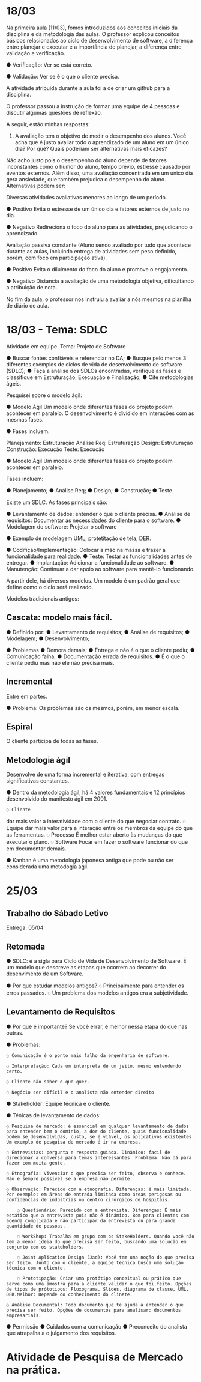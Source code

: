 # 18/03

Na primeira aula (11/03), fomos introduzidos aos conceitos iniciais da disciplina e da metodologia das aulas. O professor explicou conceitos básicos relacionados ao ciclo de desenvolvimento de software, a diferença entre planejar e executar e a importância de planejar, a diferença entre validação e verificação.

● Verificação: 
Ver se está correto.

● Validação: 
Ver se é o que o cliente precisa.

A atividade atribuída durante a aula foi a de criar um github para a disciplina.

O professor passou a instrução de formar uma equipe de 4 pessoas e discutir algumas questões de reflexão.

A seguir, estão minhas respostas: 

1. A avaliação tem o objetivo de medir o desempenho dos alunos. Você acha que é justo avaliar todo o aprendizado de um aluno em um único dia? Por quê? Quais poderiam ser alternativas mais eficazes?

Não acho justo pois o desempenho do aluno depende de fatores inconstantes como o humor do aluno, tempo prévio, estresse causado por eventos externos. Além disso, uma avaliação concentrada em um único dia gera ansiedade, que também prejudica o desempenho do aluno. 
	Alternativas podem ser:

Diversas atividades avaliativas menores ao longo de um período.

● Positivo
Evita o estresse de um único dia e fatores externos de justo no dia.

● Negativo
Redireciona o foco do aluno para as atividades, prejudicando o aprendizado.

Avaliação passiva constante (Aluno sendo avaliado por tudo que acontece durante as aulas, incluindo entrega de atividades sem peso definido, porém, com foco em participação ativa).

● Positivo
Evita o diluimento do foco do aluno e promove o engajamento.

● Negativo
Distancia a avaliação de uma metodologia objetiva, dificultando a atribuição de nota.

No fim da aula, o professor nos instruiu a avaliar a nós mesmos na planilha de diário de aula.




# 18/03 - Tema: SDLC

Atividade em equipe. Tema: Projeto de Software

● Buscar fontes confiáveis e referenciar no DA;
● Busque pelo menos 3 diferentes exemplos de ciclos de vida de desenvolvimento de software (SDLC);
● Faça a análise dos SDLCs encontradas, verifique as fases e classifique em Estruturação, Execuação e Finalização;
● Cite metodologias ágeis.

Pesquisei sobre o modelo ágil:

● Modelo Ágil
Um modelo onde diferentes fases do projeto podem acontecer em paralelo. O desenvolvimento é dividido em interações com as mesmas fases.

● Fases incluem: 

Planejamento: Estruturação
Análise Req: Estruturação
Design: Estruturação
Construção: Execução
Teste: Execução


● Modelo Ágil
Um modelo onde diferentes fases do projeto podem acontecer em paralelo.

Fases incluem: 

● Planejamento;
● Análise Req;
● Design;
● Construção;
● Teste.


Existe um SDLC. As fases principais são:

● Levantamento de dados: entender o que o cliente precisa.
● Análise de requisitos: Documentar as necessidades do cliente para o software.
● Modelagem do software: Projetar o software

● Exemplo de modelagem
UML, protetitação de tela, DER.

● Codifição/Implementação: Colocar a mão na massa e trazer a funcionalidade para realidade.
● Teste: Testar as funcionalidades antes de entregar.
● Implantação: Adicionar a funcionalidade ao software.
● Manutenção: Continuar a dar apoio ao software para mantê-lo funcionando.

A partir dele, há diversos modelos. Um modelo é um padrão geral que define como o ciclo será realizado.

Modelos tradicionais antigos:

## Cascata: modelo mais fácil. 
● Definido por:
● Levantamento de requisitos;
● Análise de requisitos;
● Modelagem;
● Desenvolvimento;
	
● Problemas
● Demora demais;
● Entrega e não é o que o cliente pediu;
● Comunicação falha;
● Documentação errada de requisitos.
● É o que o cliente pediu mas não ele não precisa mais.


## Incremental
Entre em partes.

● Problema: Os problemas são os mesmos, porém, em menor escala.


## Espiral
O cliente participa de todas as fases.

## Metodologia ágil
Desenvolve de uma forma incremental e iterativa, com entregas significativas constantes.

● Dentro da metodologia ágil, há 4 valores fundamentais e 12 princípios desenvolvido do manifesto ágil em 2001.

	◌ Cliente
dar mais valor a interatividade com o cliente do que negociar contrato.
	◌ Equipe
dar mais valor para a interação entre os membros da equipe do que as ferramentas.
	◌ Processo
É melhor estar aberto às mudanças do que executar o plano. 
	◌ Software
Focar em fazer o software funcionar do que em documentar demais.

● Kanban
é uma metodologia japonesa antiga que pode ou não ser considerada uma metodogia ágil.


# 25/03

## Trabalho do Sábado Letivo
Entrega: 05/04

## Retomada

● SDLC: é a sigla para Ciclo de Vida de Desenvolvimento de Software. É um modelo que descreve as etapas que ocorrem ao decorrer do desenvimento de um Software.

● Por que estudar modelos antigos? 
	◌ Principalmente para entender os erros passados.
	◌ Um problema dos modelos antigos era a subjetividade.

## Levantamento de Requisitos

● Por que é importante?
Se você errar, é melhor nessa etapa do que nas outras.

● Problemas: 

	◌ Comunicação é o ponto mais falho da engenharia de software.
 
	◌ Interpretação: Cada um interpreta de um jeito, mesmo entendendo certo.
 
	◌ Cliente não saber o que quer.
 
	◌ Negócio ser difícil e o analista não entender direito

● Stakeholder: Equipe técnica e o cliente.

● Ténicas de levantamento de dados:

	◌ Pesquisa de mercado: é essencial em qualquer levantamento de dados para entender bem o domínio, a dor do cliente, quais funcionalidade podem se desenvolvidas, custo, se é viável, os aplicativos existentes. Um exemplo de pesquisa de mercado é ir na empresa.
 
 	◌ Entrevistas: pergunta e resposta guiada. Dinâmico: facil de direcionar a conversa para temas interessantes. Problema: Não dá para fazer com muita gente.
  
  	◌ Etnografia: Vivenciar o que precisa ser feito, observa e conhece. Não é sempre possível se a empresa não permite.
   
   	◌ Observação: Parecido com a etnografia. Diferenças: é mais limitada. Por exemplo: em áreas de entrada limitada como áreas perigosas ou confidencias de indústrias ou centro cirúrgicos de hospitais.
    
    	◌ Questionário: Parecido com a entrevista. Diferenças: É mais estático que a entrevista pois não é dinâmico. Bom para clientes com agenda complicada e não participar da entrevista ou para grande quantidade de pessoas.
     
     	◌ WorkShop: Trabalha em grupo com os StakeHolders. Quando você não tem a menor ideia do que precisa ser feito, buscando uma solução em conjunto com os stakeholders.
      
      	◌ Joint Aplication Design (Jad): Você tem uma noção do que precisa ser feito. Junto com o cliente, a equipe técnica busca uma solução técnica com o cliente.
       
       	◌ Prototipação: Criar uma protótipo conceitual ou prático que serve como uma amostra para a cliente validar o que foi feito. Opções de tipos de prótotipos: Fluxograma, Slides, diagrama de classe, UML, DER.Melhor: Depende do conhecimento do clinete.

	◌ Análise Documental: Todo documento que te ajuda a entender o que precisa ser feito. Opções de documentos para analisar: documentos empresariais.

 ● Permissão
 ● Cuidados com a comunicação
 ● Preconceito do analista que atrapalha a o julgamento dos requisitos.

# Atividade de Pesquisa de Mercado na prática.
